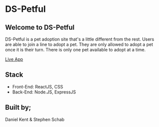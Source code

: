 # DS-Petful

## Welcome to DS-Petful

DS-Petful is a pet adoption site that's a little different from the rest. Users are able to join a line to adopt a pet. They are only allowed to adopt a pet once it is their turn. There is only one pet available to adopt at a time.

[Live App](https://petful-client-1b8w6s7o9.now.sh/)

## Stack

* Front-End: ReactJS, CSS
* Back-End: Node.JS, ExpressJS

## Built by;

Daniel Kent & Stephen Schab

